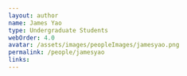```yaml
---
layout: author
name: James Yao
type: Undergraduate Students
webOrder: 4.0
avatar: /assets/images/peopleImages/jamesyao.png
permalink: /people/jamesyao
links:
---
```

